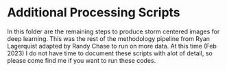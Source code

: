 # Additional Processing Scripts

In this folder are the remaining steps to produce storm centered images for deep learning. This was the rest of the methodology pipeline from Ryan Lagerquist adapted by Randy Chase to run on more data. At this time (Feb 2023) I do not have time to document these scripts with alot of detail, so please come find me if you want to run these codes. 